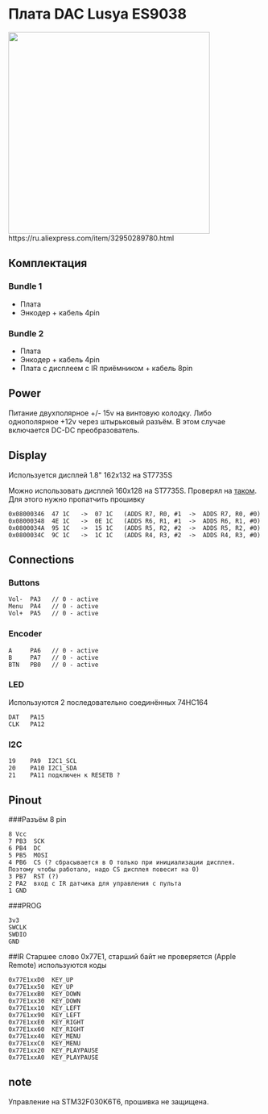 # Плата DAC Lusya ES9038

<img src="https://ae01.alicdn.com/kf/Ufa0355bf45814bdf9531ceffadfef5b1I.jpg" width="400"/>
https://ru.aliexpress.com/item/32950289780.html


## Комплектация
### Bundle 1
- Плата
- Энкодер + кабель 4pin

### Bundle 2
- Плата
- Энкодер + кабель 4pin
- Плата c дисплеем с IR приёмником + кабель 8pin

## Power
Питание двухполярное +/- 15v на винтовую колодку. Либо однополярное +12v через штырьковый разъём. В этом случае включается DC-DC преобразователь.

## Display
Используется дисплей 1.8" 162x132 на ST7735S

Можно использовать дисплей 160x128 на ST7735S. Проверял на [таком](https://www.aliexpress.com/item/32994774078.html). Для этого нужно пропатчить прошивку
```
0x08000346	47 1C	->	07 1C	(ADDS R7, R0, #1  ->  ADDS R7, R0, #0)
0x08000348	4E 1C	->	0E 1C	(ADDS R6, R1, #1  ->  ADDS R6, R1, #0)
0x0800034A	95 1C	->	15 1C	(ADDS R5, R2, #2  ->  ADDS R5, R2, #0)
0x0800034C	9C 1C	->	1C 1C	(ADDS R4, R3, #2  ->  ADDS R4, R3, #0)
```

## Connections
### Buttons
```
Vol-  PA3	// 0 - active
Menu  PA4	// 0 - active
Vol+  PA5	// 0 - active
```

### Encoder
```
A     PA6	// 0 - active
B     PA7	// 0 - active
BTN   PB0	// 0 - active
```

### LED
Используются 2 последовательно соединённых 74HC164
```
DAT   PA15
CLK   PA12
```

### I2C
```
19    PA9  I2C1_SCL
20    PA10 I2C1_SDA
21    PA11 подключен к RESETB ?
```

## Pinout
###Разъём 8 pin
```
8 Vcc
7 PB3  SCK
6 PB4  DC
5 PB5  MOSI
4 PB6  CS (? сбрасывается в 0 только при инициализации дисплея. Поэтому чтобы работало, надо CS дисплея повесит на 0)
3 PB7  RST (?)
2 PA2  вход с IR датчика для управления с пульта
1 GND
```
###PROG
```
3v3
SWCLK
SWDIO
GND
```

##IR
Старшее слово 0x77E1, старший байт не проверяется (Apple Remote)
используются коды
```
0x77E1xxD0	KEY_UP
0x77E1xx50	KEY_UP
0x77E1xxB0	KEY_DOWN
0x77E1xx30	KEY_DOWN	
0x77E1xx10	KEY_LEFT
0x77E1xx90	KEY_LEFT
0x77E1xxE0	KEY_RIGHT
0x77E1xx60	KEY_RIGHT
0x77E1xx40	KEY_MENU
0x77E1xxC0	KEY_MENU
0x77E1xx20	KEY_PLAYPAUSE
0x77E1xxA0	KEY_PLAYPAUSE
```

## note
Управление на STM32F030K6T6, прошивка не защищена.


